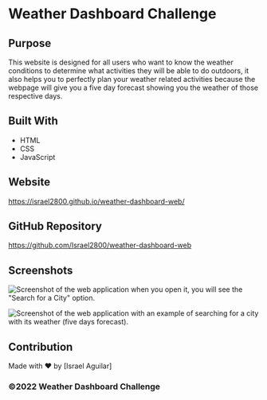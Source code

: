 # Weather Dashboard Challenge

## Purpose
This website is designed for all users who want to know the weather conditions to determine what activities they will be able to do outdoors, it also helps you to perfectly plan your weather related activities because the webpage will give you a five day forecast showing you the weather of those respective days.

## Built With
* HTML
* CSS 
* JavaScript

## Website
https://israel2800.github.io/weather-dashboard-web/

## GitHub Repository
https://github.com/Israel2800/weather-dashboard-web

## Screenshots
![Screenshot of the web application when you open it, you will see the "Search for a City" option.](images/screenshot-1.png)

![Screenshot of the web application with an example of searching for a city with its weather (five days forecast).](images/screenshot-2.png)

## Contribution
Made with ❤️ by [Israel Aguilar]

### ©️2022 Weather Dashboard Challenge
